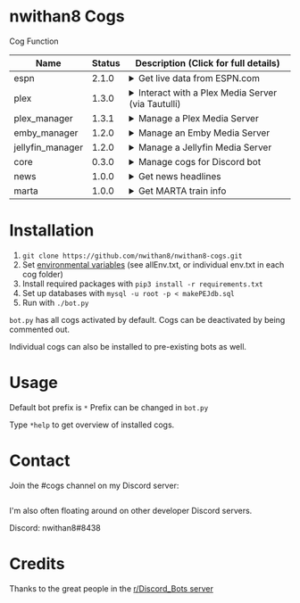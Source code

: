 # nwithan8 Cogs

Cog Function

| Name | Status | Description (Click for full details)
| --- | --- | --- |
| espn | 2.1.0 | <details><summary>Get live data from ESPN.com</summary><p>Commands:<p><ul><li><b>score</b> - Get live score(s) for a team</li><li><b>prob</b> - Get ESPN's win probability for a team's current game</li><li><b>sched</b> - Get a team's schedule</li><li><b>stats</b> - Get a team's record and ranking</li><li><b>top</b> - Top ranked teams of a league (Supported: CFB)</li><li><b>leagues</b> - List supported leagues</li></ul><p>Supported leagues: NFL, NBA, MLB, NHL, CFB, CBBM, CBBW</p> |
| plex | 1.3.0 | <details><summary>Interact with a Plex Media Server (via Tautulli)</summary><p>Commands:<p><ul><li><b>size</b> - Get Plex library statistics</li><li><b>stats</b> - Get watch statistics for a specific user</li><li><b>top</b> - Get the most popular media or most active users</li><li><b>rec</b> - Get a recommendation of what to watch</li><li><b>new</b> - Get an interactive catalog of newly-added content</li></ul> |
| plex_manager | 1.3.1 | <details><summary>Manage a Plex Media Server</summary><p>Commands:<p><ul><li><b>add</b> - Invite Plex user to Plex server (also done by adding a specific emoji to a message)</li><li><b>remove</b> - Remove Plex user from Plex server (also done by removing a specific emoji from a message)</li><li><b>trial</b> - Start a trial of the Plex server</li><li><b>winner</b> - List winner Plex usernames</li><li><b>purge</b> - Remove inactive winners</li><li><b>count</b> - Get the number of Plex Friends with access to the Plex server</li></ul> |
| emby_manager | 1.2.0 | <details><summary>Manage an Emby Media Server</summary><p>Commands:<p><ul><li><b>add</b> - Create local Emby user</li><li><b>remove</b> - Delete local Emby user</li><li><b>count</b> - Get the number of enabled users on the Emby server</li><li><b>find</b> - Lookup a Plex or Discord user</li><li><b>info</b> - Get database entry for a user</li></ul> |
| jellyfin_manager | 1.2.0 | <details><summary>Manage a Jellyfin Media Server</summary><p>Commands:<p><ul><li><b>add</b> - Create Jellyfin user</li><li><b>remove</b> - Delete Jellyfin user</li><li><b>count</b> - Get the number of enabled users on the Jellyfin server</li></ul> |
| core | 0.3.0 | <details><summary>Manage cogs for Discord bot</summary><p>Commands:<p><ul><li><b>import</b> - Import new cogs</li><li><b>add</b> - Add new cog repo (.git links)</li><li><b>load</b> - Load a cog from a downloaded repo</li></ul> |
| news | 1.0.0 | <details><summary>Get news headlines</summary><p>Commands:<p><ul><li><b>brief</b> - Get 5 top headlines</li><li><b>top</b> - Top headlines from a specific media outlet</li><li><b>sports</b> - Sports news headlines</li><li><b>u.s.</b> - U.S. news headlines</li><li><b>world</b> - World news headlines</li></ul> |
| marta | 1.0.0 | <details><summary>Get MARTA train info</summary><p>MARTA is the Metro Atlanta Rapid Transit Authority, the light-rail system in Atlanta, Georgia</p><p>Commands:<p><ul><li><b>trains</b> - Get live train arrival times</li><li><b>time</b> - How long to go from one station to another</li><li><b>stations</b> - List available stations</li></ul> |
	
 # Installation
 1. ```git clone https://github.com/nwithan8/nwithan8-cogs.git```
 2. Set <a href="https://askubuntu.com/questions/58814/how-do-i-add-environment-variables">environmental variables</a> (see allEnv.txt, or individual env.txt in each cog folder)
 3. Install required packages with ```pip3 install -r requirements.txt```
 4. Set up databases with ```mysql -u root -p < makePEJdb.sql```
 5. Run with ```./bot.py```
 
 ```bot.py``` has all cogs activated by default. Cogs can be deactivated by being commented out.
 
 Individual cogs can also be installed to pre-existing bots as well.
 
 # Usage
 Default bot prefix is ```*```
 Prefix can be changed in ```bot.py```
 
 Type ```*help``` to get overview of installed cogs.
 
 # Contact
Join the #cogs channel on my Discord server:

<div align="center">
	<p>
		<a href="https://discord.gg/ygRDVE9"><img src="https://discordapp.com/api/guilds/472537215457689601/widget.png?style=banner2" alt="" /></a>
	</p>
</div>

I'm also often floating around on other developer Discord servers.

Discord: nwithan8#8438

# Credits
Thanks to the great people in the [r/Discord_Bots server](https://discord.gg/49wYxqk)

